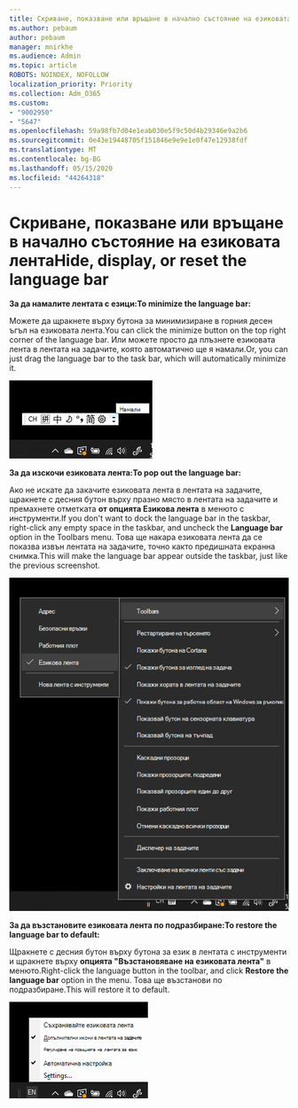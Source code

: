 ```yaml
---
title: Скриване, показване или връщане в начално състояние на езиковата лента
ms.author: pebaum
author: pebaum
manager: mnirkhe
ms.audience: Admin
ms.topic: article
ROBOTS: NOINDEX, NOFOLLOW
localization_priority: Priority
ms.collection: Adm_O365
ms.custom:
- "9002950"
- "5647"
ms.openlocfilehash: 59a98fb7d04e1eab030e5f9c50d4b29346e9a2b6
ms.sourcegitcommit: 0e43e19448705f151846e9e9e1e0f47e12938fdf
ms.translationtype: MT
ms.contentlocale: bg-BG
ms.lasthandoff: 05/15/2020
ms.locfileid: "44264318"
---
```

# <a name="hide-display-or-reset-the-language-bar"></a><span data-ttu-id="9a3e4-102">Скриване, показване или връщане в начално състояние на езиковата лента</span><span class="sxs-lookup"><span data-stu-id="9a3e4-102">Hide, display, or reset the language bar</span></span>

<span data-ttu-id="9a3e4-103">**За да намалите лентата с езици:**</span><span class="sxs-lookup"><span data-stu-id="9a3e4-103">**To minimize the language bar:**</span></span>

<span data-ttu-id="9a3e4-104">Можете да щракнете върху бутона за минимизиране в горния десен ъгъл на езиковата лента.</span><span class="sxs-lookup"><span data-stu-id="9a3e4-104">You can click the minimize button on the top right corner of the language bar.</span></span> <span data-ttu-id="9a3e4-105">Или можете просто да плъзнете езиковата лента в лентата на задачите, която автоматично ще я намали.</span><span class="sxs-lookup"><span data-stu-id="9a3e4-105">Or, you can just drag the language bar to the task bar, which will automatically minimize it.</span></span>

![Намаляване на езиковата лента](media/minimize-language-bar.png)

<span data-ttu-id="9a3e4-107">**За да изскочи езиковата лента:**</span><span class="sxs-lookup"><span data-stu-id="9a3e4-107">**To pop out the language bar:**</span></span>

<span data-ttu-id="9a3e4-108">Ако не искате да закачите езиковата лента в лентата на задачите, щракнете с десния бутон върху празно място в лентата на задачите и премахнете отметката **от опцията Езикова лента** в менюто с инструменти.</span><span class="sxs-lookup"><span data-stu-id="9a3e4-108">If you don't want to dock the language bar in the taskbar, right-click any empty space in the taskbar, and uncheck the **Language bar** option in the Toolbars menu.</span></span> <span data-ttu-id="9a3e4-109">Това ще накара езиковата лента да се показва извън лентата на задачите, точно както предишната екранна снимка.</span><span class="sxs-lookup"><span data-stu-id="9a3e4-109">This will make the language bar appear outside the taskbar, just like the previous screenshot.</span></span>

![Изскачане на езиковата лента](media/pop-out-language-bar.png)

<span data-ttu-id="9a3e4-111">**За да възстановите езиковата лента по подразбиране:**</span><span class="sxs-lookup"><span data-stu-id="9a3e4-111">**To restore the language bar to default:**</span></span>

<span data-ttu-id="9a3e4-112">Щракнете с десния бутон върху бутона за език в лентата с инструменти и щракнете върху **опцията "Възстановяване на езиковата лента"** в менюто.</span><span class="sxs-lookup"><span data-stu-id="9a3e4-112">Right-click the language button in the toolbar, and click **Restore the language bar** option in the menu.</span></span> <span data-ttu-id="9a3e4-113">Това ще възстанови по подразбиране.</span><span class="sxs-lookup"><span data-stu-id="9a3e4-113">This will restore it to default.</span></span>

![Лента за възстановяване на език](media/restore-language-bar.png)
